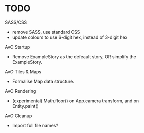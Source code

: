 # TODO

SASS/CSS
- remove SASS, use standard CSS
- update colours to use 6-digit hex, instead of 3-digit hex

AvO Startup
- Remove ExampleStory as the defeault story, OR simplify the ExampleStory.

AvO Tiles & Maps
- Formalise Map data structure.

AvO Rendering
- (experimental) Math.floor() on App.camera transform, and on Entity.paint()

AvO Cleanup
- Import full file names?
